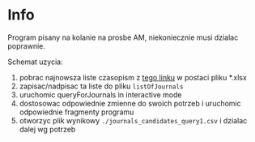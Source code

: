 # Info

Program pisany na kolanie na prosbe AM, niekoniecznie musi dzialac poprawnie.

Schemat uzycia:
1) pobrac najnowsza liste czasopism z [tego linku](https://www.gov.pl/web/nauka/ujednolicony-wykaz-czasopism-naukowych) w postaci pliku *.xlsx
2) zapisac/nadpisac ta liste do pliku `listOfJournals`
3) uruchomic queryForJournals in interactive mode
4) dostosowac odpowiednie zmienne do swoich potrzeb i uruchomic odpowiednie fragmenty programu
5) otworzyc plik wynikowy `./journals_candidates_query1.csv` i dzialac dalej wg potrzeb

